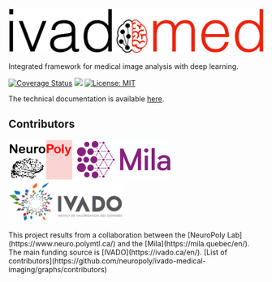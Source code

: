 ![ivadomed Logo](/images/ivadomed_logo.png)

Integrated framework for medical image analysis with deep learning.

[![Coverage Status](https://coveralls.io/repos/github/neuropoly/ivado-medical-imaging/badge.svg?branch=master)](https://coveralls.io/github/neuropoly/ivado-medical-imaging?branch=master)
![](https://github.com/neuropoly/ivado-medical-imaging/workflows/Python%20package/badge.svg)
[![License: MIT](https://img.shields.io/badge/License-MIT-yellow.svg)](LICENSE.md)

The technical documentation is available [here](https://ivadomed.org).

## Contributors
<p float="left">
  <img src="images/neuropoly_logo.png" height="80" />
  <img src="images/mila_logo.png" height="80" />
  <img src="images/ivado_logo.png" height="80" />
</p>
This project results from a collaboration between the [NeuroPoly Lab](https://www.neuro.polymtl.ca/)
and the [Mila](https://mila.quebec/en/). The main funding source is [IVADO](https://ivado.ca/en/).
[List of contributors](https://github.com/neuropoly/ivado-medical-imaging/graphs/contributors)
